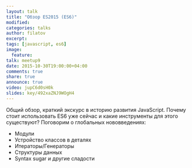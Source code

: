 ```yaml
---
layout: talk
title: "Обзор ES2015 (ES6)"
modified:
categories: talks
author: filatov
excerpt:
tags: [javascript, es6]
image:
  feature:
talk: meetup9
date: 2015-10-30T19:00:00+04:00
comments: true
share: true
announce: true 
video: jupC6d0sH0k
slides: key/492xaZNJ9WOgH4
---
```


Общий обзор, краткий экскурс в историю развития JavaScript. 
Почему стоит использовать ES6 уже сейчас и какие инструменты для этого существуют?
Поговорим о глобальных нововведениях:

 * Модули
 * Устройство классов в деталях
 * Итераторы/Генераторы
 * Структуры данных
 * Syntax sugar и другие сладости
